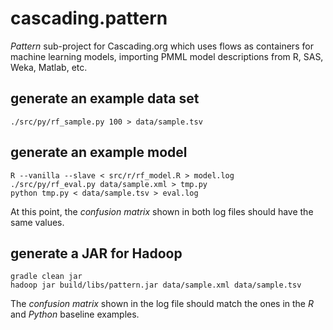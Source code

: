 cascading.pattern
=================

_Pattern_ sub-project for Cascading.org which uses flows as containers
for machine learning models, importing PMML model descriptions from R,
SAS, Weka, Matlab, etc.


generate an example data set
----------------------------

    ./src/py/rf_sample.py 100 > data/sample.tsv


generate an example model
-------------------------

    R --vanilla --slave < src/r/rf_model.R > model.log
    ./src/py/rf_eval.py data/sample.xml > tmp.py
    python tmp.py < data/sample.tsv > eval.log

At this point, the _confusion matrix_ shown in both log files should
have the same values.


generate a JAR for Hadoop
-------------------------

    gradle clean jar
    hadoop jar build/libs/pattern.jar data/sample.xml data/sample.tsv

The _confusion matrix_ shown in the log file should match the ones in
the _R_ and _Python_ baseline examples.
